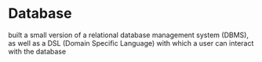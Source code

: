 # Database
built a small version of  a relational database management system (DBMS), as well as a DSL (Domain Specific Language) with which a user can interact with the database
